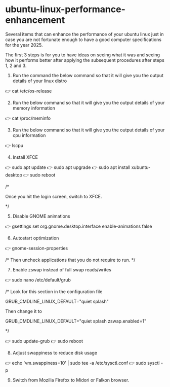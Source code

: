 # ubuntu-linux-performance-enhancement
Several items that can enhance the performance of your ubuntu linux just in case you are not fortunate enough to have a good computer specifications for the year 2025.

The first 3 steps is for you to have ideas on seeing what it was and seeing how it performs better after applying the subsequent procedures after steps 1, 2 and 3.

1. Run the command  the below command so that it will give you the output details of your linux distro

👉 cat /etc/os-release 

2. Run the below command so that it will give you the output details of your memory information

👉 cat /proc/meminfo

3. Run the below command so that it will give you the output details of your cpu information

👉 lscpu

4. Install XFCE

👉 sudo apt update
👉 sudo apt upgrade
👉 sudo apt install xubuntu-desktop
👉 sudo reboot

/*

Once you hit the login screen, switch to XFCE.

*/



5. Disable GNOME animations 

👉 gsettings set org.gnome.desktop.interface enable-animations false

6. Autostart optimization

👉 gnome-session-properties

/*
Then uncheck applications that you do not require to run.
*/

7. Enable zswap instead of full swap reads/writes

👉 sudo nano /etc/default/grub

/*
Look for this section in the configuration file

GRUB_CMDLINE_LINUX_DEFAULT="quiet splash"

Then change it to

GRUB_CMDLINE_LINUX_DEFAULT="quiet splash zswap.enabled=1"

*/

👉 sudo update-grub
👉 sudo reboot

8. Adjust swappiness to reduce disk usage

👉 echo 'vm.swappiness=10' | sudo tee -a /etc/sysctl.conf
👉 sudo sysctl -p

9. Switch from Mozilla Firefox to Midori or Falkon browser.
